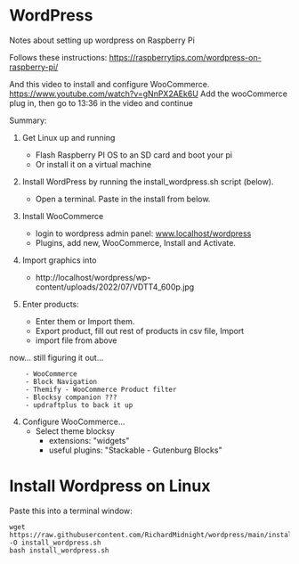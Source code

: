 # WordPress

Notes about setting up wordpress on Raspberry Pi

Follows these instructions:  https://raspberrytips.com/wordpress-on-raspberry-pi/

And this video to install and configure WooCommerce.  https://www.youtube.com/watch?v=gNnPX2AEk6U
Add the wooCommerce plug in, then go to 13:36 in the video and continue

Summary:
1) Get Linux up and running
    - Flash Raspberry PI OS to an SD card and boot your pi
    - Or install it on a virtual machine
    
2) Install WordPress by running the install_wordpress.sh script (below).
    - Open a terminal.  Paste in the install from below.

3) Install WooCommerce
    - login to wordpress admin panel: www.localhost/wordpress
    - Plugins, add new, WooCommerce, Install and Activate.
    
4) Import graphics into
    - http://localhost/wordpress/wp-content/uploads/2022/07/VDTT4_600p.jpg


5) Enter products:
    - Enter them or Import them.
    - Export product, fill out rest of products in csv file, Import
    - import file from above  
    
    
 now... still figuring it out...
 
        - WooCommerce  
        - Block Navigation
        - Themify - WooCommerce Product filter
        - Blocksy companion ???
        - updraftplus to back it up

4) Configure WooCommerce...
    - Select theme blocksy
        - extensions: "widgets"
        - useful plugins: "Stackable - Gutenburg Blocks"



    
    


# Install Wordpress on Linux

Paste this into a terminal window:

    
    wget https://raw.githubusercontent.com/RichardMidnight/wordpress/main/install_wordpress.sh -O install_wordpress.sh
    bash install_wordpress.sh
 
